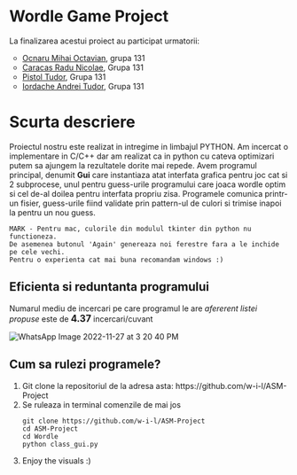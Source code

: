 <h1>Wordle Game Project</h1>

<p>La finalizarea acestui proiect au participat urmatorii:</p>
<ul>
    <li style = "list-style-type: circle;" > <a href = "https://github.com/w-i-l">Ocnaru Mihai Octavian</a>, grupa 131 </li>
    <li style = "list-style-type: circle;" ><a href = "https://github.com/Raduc2003">Caracas Radu Nicolae</a>, Grupa 131</li>
    <li style = "list-style-type: circle;" ><a href = "https://github.com/calcuttarain">Pistol Tudor</a>, Grupa 131</li>
    <li style = "list-style-type: circle;" ><a href = "https://github.com/iordy">Iordache Andrei Tudor</a>, Grupa 131</li>
</ul>

<h1>Scurta descriere</h1>

<p>    Proiectul nostru este realizat in intregime in limbajul PYTHON. Am incercat o implementare
    in C/C++ dar am realizat ca in python cu cateva optimizari putem sa ajungem la rezultatele dorite 
    mai repede.
        Avem programul principal, denumit <b>Gui</b> care instantiaza atat interfata grafica pentru joc cat si 2 
    subprocese, unul pentru guess-urile programului care joaca wordle optim si cel de-al doilea pentru 
    interfata propriu zisa.
    Programele comunica printr-un fisier, guess-urile fiind validate prin pattern-ul de culori si trimise inapoi la 
    pentru un nou guess. 

    MARK - Pentru mac, culorile din modulul tkinter din python nu functioneza.
    De asemenea butonul 'Again' genereaza noi ferestre fara a le inchide pe cele vechi.
    Pentru o experienta cat mai buna recomandam windows :)
</p>


<h2>Eficienta si reduntanta programului</h2>

<p>Numarul mediu de incercari pe care programul le are <em>afererent listei propuse</em> este de <span><b style='font-size:larger;'>4.37</b><span> incercari/cuvant</p>

![WhatsApp Image 2022-11-27 at 3 20 40 PM](https://user-images.githubusercontent.com/84620187/204138403-2594a39a-847c-4205-b336-2ed09bbd823e.jpeg)

<h2>Cum sa rulezi programele?</h2>

<ol>

<li >Git clone la repositoriul de la adresa asta: <a>https://github.com/w-i-l/ASM-Project</a></li>
<li>Se ruleaza in terminal comenzile de mai jos</li>
 
    
    git clone https://github.com/w-i-l/ASM-Project
    cd ASM-Project
    cd Wordle
    python class_gui.py
    
<li>Enjoy the visuals :)</li>
    
   
    
</ol>
